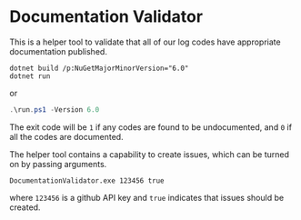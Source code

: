 # Documentation Validator

This is a helper tool to validate that all of our log codes have appropriate documentation published.

```console
dotnet build /p:NuGetMajorMinorVersion="6.0"
dotnet run
```

or 

```powershell
.\run.ps1 -Version 6.0
```

The exit code will be `1` if any codes are found to be undocumented, and `0` if all the codes are documented.

The helper tool contains a capability to create issues, which can be turned on by passing arguments. 

```console
DocumentationValidator.exe 123456 true
```
where `123456` is a github API key and `true` indicates that issues should be created.